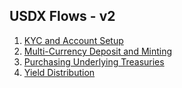 ## USDX Flows - v2

1. [KYC and Account Setup](kyc.mermaid)
2. [Multi-Currency Deposit and Minting](multi-currency-deposit.mermaid)
3. [Purchasing Underlying Treasuries](basket.mermaid)
4. [Yield Distribution](yield.mermaid)

